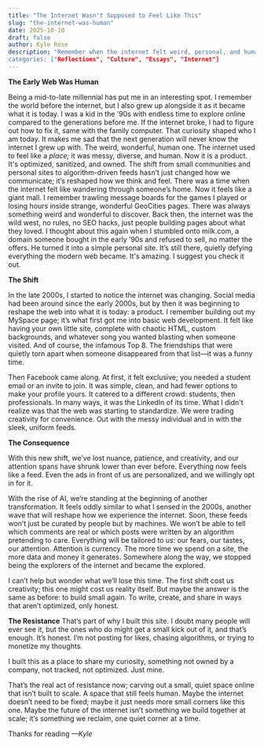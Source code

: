 ```yaml
---
title: "The Internet Wasn't Supposed to Feel Like This"
slug: "the-internet-was-human"
date: 2025-10-10
draft: false
author: Kyle Rose
description: "Remember when the internet felt weird, personal, and human? This is about what we lost — and how to get it back.
categories: ["Reflections", "Culture", "Essays", "Internet"]
---
```


**The Early Web Was Human**

Being a mid-to-late millennial has put me in an interesting spot. I remember the world before the internet, but I also grew up alongside it as it became what it is today.
I was a kid in the ’90s with endless time to explore online compared to the generations before me. If the internet broke, I had to figure out how to fix it, same with the family computer. That curiosity shaped who I am today. It makes me sad that the next generation will never know the internet I grew up with. The weird, wonderful, human one.
The internet used to feel like a _place;_ it was messy, diverse, and human. Now it is a product. It's optimized, sanitized, and owned. The shift from small communities and personal sites to algorithm-driven feeds hasn’t just changed how we communicate; it’s reshaped how we think and feel. There was a time when the internet felt like wandering through someone’s home. Now it feels like a giant mall. I remember trawling message boards for the games I played or losing hours inside strange, wonderful GeoCities pages. There was always something weird and wonderful to discover. Back then, the internet was the wild west, no rules, no SEO hacks, just people building pages about what they loved. I thought about this again when I stumbled onto milk.com, a domain someone bought in the early ’90s and refused to sell, no matter the offers. He turned it into a simple personal site. It’s still there, quietly defying everything the modern web became.
It's amazing.
I suggest you check it out.

**The Shift**

In the late 2000s, I started to notice the internet was changing. Social media had been around since the early 2000s, but by then it was beginning to reshape the web into what it is today: a product.
I remember building out my MySpace page; it’s what first got me into basic web development. It felt like having your own little site, complete with chaotic HTML, custom backgrounds, and whatever song you wanted blasting when someone visited. And of course, the infamous Top 8. The friendships that were quietly torn apart when someone disappeared from that list—it was a funny time.

Then Facebook came along. At first, it felt exclusive; you needed a student email or an invite to join. It was simple, clean, and had fewer options to make your profile yours. It catered to a different crowd: students, then professionals. In many ways, it was the LinkedIn of its time. What I didn't realize was that the web was starting to standardize. We were trading creativity for convenience. Out with the messy individual and in with the sleek, uniform feeds.

**The Consequence**

With this new shift, we’ve lost nuance, patience, and creativity, and our attention spans have shrunk lower than ever before. Everything now feels like a feed. Even the ads in front of us are personalized, and we willingly opt in for it.

With the rise of AI, we’re standing at the beginning of another transformation. It feels oddly similar to what I sensed in the 2000s, another wave that will reshape how we experience the internet. Soon, these feeds won’t just be curated by people but by machines. We won’t be able to tell which comments are real or which posts were written by an algorithm pretending to care. Everything will be tailored to us: our fears, our tastes, our attention. Attention is currency. The more time we spend on a site, the more data and money it generates. Somewhere along the way, we stopped being the explorers of the internet and became the explored.

I can’t help but wonder what we’ll lose this time. The first shift cost us creativity; this one might cost us reality itself. But maybe the answer is the same as before: to build small again. To write, create, and share in ways that aren’t optimized, only honest.

**The Resistance**
That’s part of why I built this site. I doubt many people will ever see it, but the ones who do might get a small kick out of it, and that’s enough. It’s honest. I’m not posting for likes, chasing algorithms, or trying to monetize my thoughts.

I built this as a place to share my curiosity, something not owned by a company, not tracked, not optimized. Just mine.

That’s the real act of resistance now; carving out a small, quiet space online that isn’t built to scale. A space that still feels human.
Maybe the internet doesn’t need to be fixed; maybe it just needs more small corners like this one.
Maybe the future of the internet isn’t something we build together at scale; it’s something we reclaim, one quiet corner at a time.


Thanks for reading
_—Kyle_
